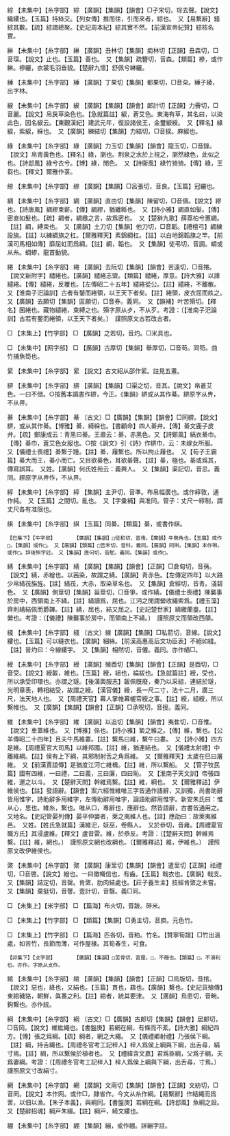 <!-- { "loadSidebar": true } -->
綜	【未集中】【糸字部】	綜	【廣韻】【集韻】【韻會】□子宋切，琮去聲。【說文】織縷也。【玉篇】持絲交。【列女傳】推而往，引而來者，綜也。　又【易繫辭】錯綜其數。【疏】綜謂總聚。【史記周本紀】綜其實不然。【前漢宣帝紀贊】綜核名實。

綝	【未集中】【糸字部】	綝	【廣韻】丑林切【集韻】痴林切【正韻】丑森切，□音琛。【說文】止也。【玉篇】善也。　又【集韻】疏簪切，音森。【類篇】襂，或作綝。襂纚，衣裳毛羽垂貌。【楚辭九懷】舒佩兮綝纚。

綞	【未集中】【糸字部】	綞	【廣韻】丁果切【集韻】都果切，□音朶。綞子綾，出字林。

綟	【未集中】【糸字部】	綟	【廣韻】【集韻】【韻會】郞計切【正韻】力霽切，□音麗。【說文】帛戾草染色也。【急就篇註】綟，蒼艾色。東海有草，其名曰，以染此色，因名綟云。【東觀漢紀】建武元年，復設諸侯王，金璽綟綬。　又【釋名】綠綟，紫綟，綵也。　又【廣韻】練結切【集韻】力結切，□音捩。麻綟也。

綠	【未集中】【糸字部】	綠	【廣韻】力玉切【集韻】【韻會】龍玉切，□音錄。【說文】帛靑黃色也。【釋名】綠，瀏也。荆泉之水於上視之，瀏然綠色，此似之也。【詩邶風】綠兮衣兮。【博】綠，閒色。　又【詩衞風】綠竹猗猗。【傳】綠，王芻也。【釋文】爾雅作菉。

綡	【未集中】【糸字部】	綡	【廣韻】【集韻】□呂張切，音良。【玉篇】冠纚也。

綢	【未集中】【糸字部】	綢	【廣韻】直由切【集韻】陳留切，□音儔。【說文】繆也。【詩唐風】綢繆束薪。【傳】綢繆，猶纏緜也。　又【詩小雅】綢直如髮。【傳】密直如髮也。【疏】綢者，綢緻之言，故爲密也。　又【楚辭九歌】薛荔柏兮蕙綢。【註】綢，縛束也。　又【廣韻】土刀切【集韻】他刀切，□音韜。【禮檀弓】綢練設旐。【註】以練綢旗之杠。【爾雅釋天】素錦綢杠。【註】以白地錦韜旗之竿。【前漢司馬相如傳】靡屈虹而爲綢。【註】綢，韜也。　又【集韻】徒弔切，音調。蜩或从糸。蜩蟉，龍首動貌。

綣	【未集中】【糸字部】	綣	【廣韻】去阮切【集韻】【韻會】苦遠切，□音捲。【說文新附字】繾綣也。【廣韻】繾綣志盟。【類篇】繾綣，厚意。【詩大雅】以謹繾綣。【傳】繾綣，反覆也。【左傳昭二十五年】繾綣從公。【註】繾綣，不離散。　又【淮南子汜論訓】古者有鍪而綣領，以王天下者矣。【註】綣領，皮衣屈而紩之。　又【廣韻】去願切【集韻】區願切，□音券。義同。　又【韻補】叶苦殞切。【釋名】囷綣也。藏物繾綣，束縛之也。殞字原从歺，不从歹。考證：〔【淮南子汜論訓】古若有鍪而綣領，以王天下者矣。〕　謹照原文古若改古者。 

□	【未集上】【竹字部】	□	【廣韻】之若切，音灼。□米具也。

□	【未集中】【网字部】	□	【廣韻】古厚切【集韻】舉厚切，□音苟。同笱。曲竹捕魚笱也。

綤	【未集中】【糸字部】	綤	【說文】古文紹从邵作綤。註見五畫。

綥	【未集中】【糸字部】	綥	【廣韻】【集韻】□渠之切，音其。【說文】帛蒼艾色。一曰不借。○按舊本譌書作綥，今正。《集韻》綥或从其作綦。綥原字从畁，不从畀。

綦	【未集中】【糸字部】	綦	〔古文〕□【廣韻】【集韻】【韻會】□同綥。【說文】綥，或从其作綦。【博雅】綦，綺綵也。【書顧命】四人綦弁。【傳】綦文鹿子皮弁。【疏】鄭康成云：靑黑曰綦。王肅云：綦，赤黑色。又【詩鄭風】縞衣綦巾。【傳】綦巾，蒼艾色女服也。○按《說文》引《詩》作綥巾，云：未嫁女所服。　又【儀禮士喪禮】綦繫于踵。【註】綦，屨繫也。所以拘止屨也。　又【荀子王霸篇】綦大而王，綦小而亡。又目欲綦色，耳欲綦聲。【註】綦，極也。綦或爲其，傳寫誤耳。　又姓。【廣韻】何氏姓苑云：義興人。　又【集韻】渠記切，音忌。義同。綥原字从畁作，不从畀。

綧	【未集中】【糸字部】	綧	【集韻】主尹切，音準。布帛幅廣也。或作綧敦，通作純。　又【玉篇】之閏切。亂也。　又【字彙補】與准同。管子：丈尺一綧制，謂丈尺各有准限也。

綨	【未集中】【糸字部】	綨	【玉篇】同綦。【類篇】綦，或書作綨。

	【巳集下】【牛字部】		【廣韻】【集韻】□徒和切，音堶。【廣韻】牛無角也。【玉篇】或作□。【集韻】或作□。　又【廣韻】【類篇】□苦禾切，音科。義同。【廣韻】同犐。【集韻】本作犐。或作□。詳後犐字註。　又【集韻】唐何切，音駝。義同。【集韻】或作□。

綪	【未集中】【糸字部】	綪	【廣韻】【集韻】【韻會】【正韻】□倉甸切，音蒨。【說文】綪，赤繒也。以茜染，故謂之綪。【廣韻】靑赤色。【左傳定四年】以大路少帛綪茷旃旌。【註】綪茷，大赤，取染草名也。　又【集韻】倉經切，音靑。淺碧色。　又【廣韻】側莖切【集韻】甾莖切，□音爭。或作綪。【儀禮士喪禮】陳襲事於房中，西領南上不綪。【註】綪讀爲，屈也。江沔之閒謂縈收繩索爲。【禮玉藻】齊則綪結佩而爵韠。【註】綪，屈也，結又屈之。【史記楚世家】綪繳蘭臺。【註】縈也。考證：〔【儀禮】陳襲事於房中，而領南上不綪。〕　謹照原文而領改西領。 

綫	【未集中】【糸字部】	綫	〔古文〕線【廣韻】【集韻】□私箭切，音線。【說文】縷也。【玉篇】可以縫衣也。【廣韻】細絲。【前漢高惠高后文功臣表】不絕如綫。【註】晉灼曰：今線縷字。　又【集韻】相然切，音僊。義同。亦作絤□。

綬	【未集中】【糸字部】	綬	【廣韻】殖酉切【集韻】【韻會】【正韻】是酉切，□音受。【說文】綬韍，維也。【玉篇】綬，組也，綸紱也。【急就篇註】綬，受也，所以承受印環也。亦謂之璲。【後漢輿服志】韍佩旣廢，秦乃以采組，連結於璲，光明章表，轉相結受，故謂之綬。【漢官儀】綬，長一尺二寸，法十二月，廣三尺，法天地人也。　又【周禮天官】幕人掌帷幕幄帟綬之事。【註】綬，組綬，所以繫帷也。　又【廣韻】【集韻】【韻會】【正韻】□承呪切，音授。義同。

維	【未集中】【糸字部】	維	【廣韻】以追切【集韻】【韻會】夷隹切，□音惟。【說文】車蓋維也。　又【博雅】係也。【詩小雅】縶之維之。【傳】維，繫也。【公羊傳昭二十四年】且夫牛馬維婁。【註】繫馬曰維，繫牛曰婁。　又【詩小雅】四方是維。【周禮夏官大司馬】以維邦國。【註】維，猶連結也。　又【儀禮太射禮】中離維綱。【註】侯有上下綱，其邪制射舌之角爲維。　又【爾雅釋天】太歲在巳曰屠維。　又【前漢賈誼傳】是猶度江河亡維楫。【註】維，所以繫船。　又【管子牧民篇】國有四維，一曰禮，二曰義，三曰廉，四曰恥。　又【淮南子天文訓】帝張四維，運之以斗。　又【楚辭天問】幹維焉繫。【註】維，綱也。　又【爾雅釋詁】伊維侯也。【註】發語辭。【韻會】案六經惟維唯三字皆通作語辭，又訓獨，尚書助辭皆用惟字，詩助辭多用維字，左傳助辭用唯字，論語助辭用惟字。新安朱氏曰：惟从心，思也。維糸，繫也。唯从口，專辭也，應辭也。然皆語辭，古書皆通用之。　又地名。【史記管晏列傳】晏平仲嬰者，萊之夷維人也。【註】應劭曰：故萊夷維邑。　又姓。【姓氏急就篇】漢維汜，妖巫，卷縣人。　又於恭切，音雍。【周禮夏官職方氏】其浸盧維。【釋文】盧音雷。維，於恭反。考證：〔【楚辭天問】幹維焉繫。【註】維，網也。〕　謹照原文網也改綱也。〔【爾雅釋詁】維，伊維也。〕　謹照原文改伊維侯也。 

綮	【未集中】【糸字部】	綮	【廣韻】康里切【集韻】【韻會】遣里切【正韻】祛禮切，□音啓。【說文】繒也。一曰徽幟信也，有齒。【玉篇】戟衣也。【廣韻】戟支。　又【集韻】詰定切，音罄。肯綮，肋肉結處也。【莊子養生主】技經肯綮之未嘗。　又【集韻】棄挺切，音謦。壹計切，音翳。義□同。

□	【未集上】【米字部】	□	【篇海】布火切，音跛。碎米。

□	【未集上】【竹字部】	□	【類篇】【集韻】□勇主切，音庾。元色竹。

□	【未集上】【竹字部】	□	【篇海】匹各切，音粕。竹名。【贊寧筍譜】□竹出溫處，如苦竹，長節而薄，可作屋椽。其筍春生，可食。

	【卯集下】【攴字部】		【廣韻】【集韻】□苦骨切，音窟。□，不穩也。【類篇】□，不滑利也。亦作。字原从攴作。

綰	【未集中】【糸字部】	綰	【廣韻】【集韻】【韻會】【正韻】□烏版切，音捾。【說文】惡也，絳也，又絹也。【玉篇】貫也，羂也。【廣韻】繫也。【史記貨殖傳】東綰穢貉，朝鮮，眞番之利。【註】綰者，統其要津。　又【廣韻】烏患切，音畹。鉤繫也。亦作綄。

綱	【未集中】【糸字部】	綱	〔古文〕□【廣韻】古郞切【集韻】【韻會】居郞切，□音岡。【說文】維紘繩也。【書盤庚】若網在綱，有條而不紊。【詩大雅】綱紀四方。【傳】張之爲綱。【疏】綱者，網之大繩。　又【儀禮鄕射禮】乃張侯下綱。【註】綱，持舌繩也。【周禮冬官考工記梓人】梓人爲侯上綱與下綱，出舌尋，絹寸焉。【註】綱，所以繫侯於植者也。　又【禮緯含文嘉】君爲臣綱，父爲子綱，夫爲妻綱。考證：〔【周禮冬官考工記梓人】梓人爲侯上綱與下綱，出舌尋，寸焉。〕　謹照原文寸改絹寸。 

網	【未集中】【糸字部】	網	【廣韻】文兩切【集韻】【韻會】【正韻】文紡切，□音罔。【說文】本作网。或作□，隷省作。今文从糸作綱。【易繫辭】作結繩而爲罟，以佃以漁。【朱子本義】，與綱同。【書盤庚】若綱在綱。【詩邶風】魚綱之設。　又【楚辭招魂】綱戸朱綴。【註】綱戸，綺文縷也。

綳	【未集中】【糸字部】	綳	【集韻】繃，或作綳。詳繃字註。


